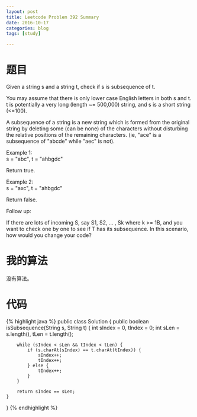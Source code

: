 ```yaml
---
layout: post
title: Leetcode Problem 392 Summary
date: 2016-10-17
categories: blog
tags: [study]

---
```


# 题目

Given a string s and a string t, check if s is subsequence of t.

You may assume that there is only lower case English letters in both s and t. t is potentially a very long (length ~= 500,000) string, and s is a short string (<=100).

A subsequence of a string is a new string which is formed from the original string by deleting some (can be none) of the characters without disturbing the relative positions of the remaining characters. (ie, "ace" is a subsequence of "abcde" while "aec" is not).

Example 1:  
s = "abc", t = "ahbgdc"

Return true.

Example 2:  
s = "axc", t = "ahbgdc"

Return false.

Follow up:

If there are lots of incoming S, say S1, S2, ... , Sk where k >= 1B, and you want to check one by one to see if T has its subsequence. In this scenario, how would you change your code?

# 我的算法

没有算法。

# 代码

{% highlight java %}
public class Solution {
    public boolean isSubsequence(String s, String t) {
        int sIndex = 0, tIndex = 0;
        int sLen = s.length(), tLen = t.length();
        
        while (sIndex < sLen && tIndex < tLen) {
            if (s.charAt(sIndex) == t.charAt(tIndex)) {
                sIndex++;
                tIndex++;
            } else {
                tIndex++;
            }
        }
        
        return sIndex == sLen; 
    }
}
{% endhighlight %}